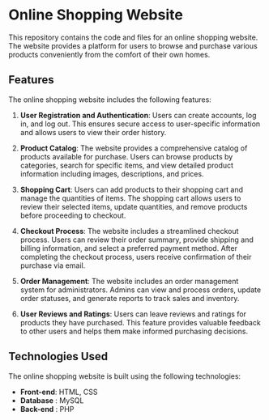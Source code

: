 # Online Shopping Website

This repository contains the code and files for an online shopping website. The website provides a platform for users to browse and purchase various products conveniently from the comfort of their own homes.

## Features

The online shopping website includes the following features:

1. **User Registration and Authentication**: Users can create accounts, log in, and log out. This ensures secure access to user-specific information and allows users to view their order history.

2. **Product Catalog**: The website provides a comprehensive catalog of products available for purchase. Users can browse products by categories, search for specific items, and view detailed product information including images, descriptions, and prices.

3. **Shopping Cart**: Users can add products to their shopping cart and manage the quantities of items. The shopping cart allows users to review their selected items, update quantities, and remove products before proceeding to checkout.

4. **Checkout Process**: The website includes a streamlined checkout process. Users can review their order summary, provide shipping and billing information, and select a preferred payment method. After completing the checkout process, users receive confirmation of their purchase via email.

5. **Order Management**: The website includes an order management system for administrators. Admins can view and process orders, update order statuses, and generate reports to track sales and inventory.

6. **User Reviews and Ratings**: Users can leave reviews and ratings for products they have purchased. This feature provides valuable feedback to other users and helps them make informed purchasing decisions.

## Technologies Used

The online shopping website is built using the following technologies:

- **Front-end**: HTML, CSS
- **Database** : MySQL
- **Back-end** : PHP

